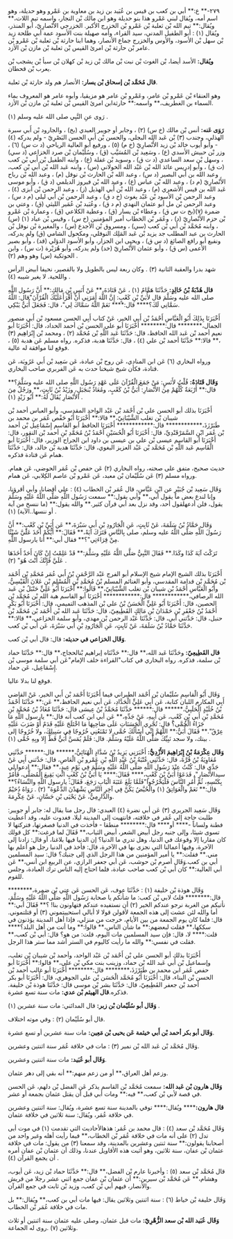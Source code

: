 ٢٧٩-** ع:** أبي بن كعب بن قيس بن عُبَيد بن زيد بن معاوية بن عَمْرو وهو حديلة، وهو اسم أمه، ويُقال لبني عَمْرو هذا بنو حديلة وهو ابن مالك بْن النجار، واسمه تيم اللات،** ويُقال:** تيم الله بْن ثعلبة بْن عَمْرو بْن الخزرج الأكبر. الخزرجي الأَنْصارِيّ، أبو المنذر، ويُقال (١) : أبو الطفيل المدني، سيد القراء، وأمه صهيلة بنت الأسود عمة أبي طلحة زيد بْن سهل بْن الأسود، والأوس والخزرج جماع الأنصار، وهما ابنا حارثة بْن ثعلبة بْن عَمْرو بْن عامر بْن حارثة بْن امرئ القيس بْن ثعلبة بْن مازن بْن الأزد.

**ويُقال:** الأسد أيضا، بْن الغوث بْن نبت بْن مالك بْن زيد بْن كهلان بْن سبأ بْن يشجب بْن يعرب بْن قحطان.

**قال مُحَمَّد بْن إسحاق بْن يسار:** الأنصار هم ولد حارثة بْن ثعلبة.

وهو العنقاء بْن عَمْرو بْن عامر، وعَمْرو بْن عامر هو مزيقيا، وأبوه عامر هو المعروف بماء السماء بن الغطريف،** واسمه:** حارثةابن امرئ القيس بْن ثعلبة بْن مازن بْن الأزد.

رَوى عنِ النَّبِي صلى الله عليه وسلم (١) .

**رَوَى عَنه:** أنس بْن مالك (خ س) (٢) ، وجابر أو جويبر العبدي (بخ) ، والجارود بْن أَبي سبرة الهذلي، وجندب (٣) بْن عَبد الله البجلي، والحسن بْن أَبي الحسن البَصْرِيّ - ولم يدركه (٤) - وأبو أيوب خالد بْن زيد الأَنْصارِيّ (خ م) (٥) ، ورفيع أبو العالية الرياحي (د ت س) (٦) ، وزر بْن حبيش الأسدي (ع) ، وسَعِيد بْن المُسَيَّب (ق) ، وسُلَيْمان بْن صرد الخزاعي (د سي) ، وسهل بْن سعد الساعدي (د ت ق) ، وسويد بْن غفلة (ع) ، وابنه الطفيل بْن أَبي بْن كعب (ت ق) ، وأبو إدريس عائذ الله بْن عَبْد الله الخولاني (س) ، وابنه عَبد الله بْن أَبي بْن كعب، وعبد الله بن أَبي البصير (د س) ، وعبد الله بْن الحارث بْن نوفل (م) ، وعبد الله بْن رباح الأَنْصارِيّ (م د) ، وعبد الله بْن عباس (ع) ، وعبد الله بْن فيروز الديلمي (د ق) ، وأبو موسى عَبد الله بن قيس الأشعري (م) ، وعبد الله بْن أَبي الهذيل (ز) ، وعبد الرحمن بْن أبزى (٤) ، وعبد الرحمن بْن الأسود بْن عَبْد يغوث (خ د ق) ، وعبد الرحمن بْن أَبي ليلى (م د س) ، وعبد الرحمن بْن مل أبو عثمان النهدي (م د ق) ، وعُبَيد بْن عُمَير الليثي (ق) ، وعتي بن ضمرة (٧)(بخ ت س ق) ، وعطاء بْن يسار (ق) ، وعطية الكلاعي (ق) ، وعمارة بْن عَمْرو بْن حزم الأَنْصارِيّ (د) ، وعُمَر بْن الخطاب أمير المؤمنين (خ س) ، وقيس بْن عباد (١) (س) ، وابنه مُحَمَّد بْن أَبي بْن كعب (سي) ، ومسروق بْن الأجدع (س) ، والمغيرة بْن نوفل بْن الحارث بن عبد المطلب جد يزيد بْن عَبد المَلِك النوفلي، ومكحول الشامي (ق) ولم يدركه، ونفيع أبو رافع الصائغ (د س ق) ، ويحيى ابن الجزار، وأبو الأسود الدؤلي (قد) ، وأبو بصير الأعمى (س ق) ، وأبو عثمان الأَنْصارِيّ (خد) ولم يدركه، وأبو هُرَيْرة (ت س) ، وابن الحوتكية (س) وهو وهم (٢) .

شهد بدرا والعقبة الثانية (٣) . وكان ربعة ليس بالطويل ولا بالقصير، نحيفا أبيض الرأس واللحية. لا يغير شيبه (٤) .

**قال هُدْبَةُ بْنُ خَالِدٍ:** حَدَّثَنَا هَمَّامٌ (١) ، عَنْ قَتَادَةَ،** عَنْ أَنَسِ بْنِ مَالِكٍ:** أَنَّ رَسُول اللَّهِ صلى الله عليه وسَلَّمَ قال لأُبَيِّ بْنِ كَعْبٍ: إِنَّ اللَّهَ أَمَرَنِي أَنْ أَقْرَأَعَلَيْكَ الْقُرْآنَ"قال: اللَّهُ سَمَّانِي لَكَ؟**** قال:**** نَعَمْ اللَّهُ سَمَّاكَ لِي"، قال: فَجَعَلَ أُبَيٌّ يَبْكِي.

أَخْبَرَنَا بِذَلِكَ أَبُو الْعَبَّاسِ أَحْمَدُ بْن أَبي الخير، عَنْ كتاب أَبِي الحسن مسعود بْن أَبي منصور الجمال،******** قال:******** أَخْبَرَنَا أبو علي الحسن بْن أحمد الحداد، قال: أَخْبَرَنَا أبو نعيم أحمد بْن عَبد الله الحافظ، قال: حَدَّثَنَا عَبد اللَّهِ بْن مُحَمَّد (٢) ، ومحمد بْن إِبْرَاهِيم (٣) ،** قالا:** حَدَّثَنَا أحمد بْن علي (٤) ، قال: حَدَّثَنَا هدبة، فذكره. رواه مسلم عَن هدبة (٥) ، فوقع لنا موافقة له عالية.

ورواه البخاري (٦) عَن ابن المنادي، عَن روح بْن عبادة، عَن سَعِيد بْن أَبي عَرُوبَة، عَن قتادة، فكأن شيخ شيخنا حدث به عَن الفربري صاحب البخاري.

**وَقَال قَتَادَةُ:** قُلْتُ لأَنَسٍ: مَنْ جَمَعَ الْقُرْآنَ عَلَى عَهْدِ رَسُول اللَّهِ صلى الله عليه وسَلَّمَ؟** قال:** أَرْبَعَةٌ كُلُّهُمْ مِنَ الأَنْصَارِ: أُبَيُّ بْنُ كَعْبٍ، ومُعَاذُ بْنجَبَلٍ، وزَيْدُ بْنُ ثَابِتٍ،** ورَجُلٌ مِنَ الأَنْصَارِ يُقَالُ لَهُ:** أَبُو زَيْدٍ (١) .

أَخْبَرَنَا بذلك أبو الحسن علي بْن أَحْمَد بْن عَبْد الواحد المقدسي، وأبو العباس أحمد بْن شيبان بْن تغلب الشَّيْبَانِيّ،** قالا:** أَخْبَرَنَا أَبُو حَفْص عُمَر بن محمد بن طَبَرْزَذَ،************ قال:************ أَخْبَرَنَا الحافظ أبو القاسم إِسْمَاعِيل بْن أحمد بْن عُمَر ابْنِ السَّمَرْقَنْدِيِّ، قال: أَخْبَرَنَا أَبُو الْحُسَيْنِ أَحْمَدُ بْنُ مُحَمَّدِ بْنِ أحمد بْن النقور، قال: أَخْبَرَنَا أبو القاسم عيسى بْن علي بن عيسى بن داود ابن الجراح الوزير، قال: أَخْبَرَنَا أبو الْقَاسِم عَبد اللَّهِ بْن مُحَمَّد بْن عَبْد العزيز البغوي، قال: حَدَّثَنَا هدبة بْن خالد، قال: حَدَّثَنَا همام عَن قتادة فذكره.

حديث صحيح، متفق على صحته، رواه البخاري (٢) عَن حفص بْن عُمَر الحوضي، عَن همام. ورواه مسلم (٣) عَن سُلَيْمان بْن معبد، عَن عَمْرو بْن عاصم الكِلابي، عَن همام.

وَقَال سَعِيد بْن جُبَيْرٍ عن ابْنِ عَبَّاسٍ، قال عُمَر بْن الخطاب (٤) : علي أقضانا، وأبي أقرؤنا، وإنا لندع بعض ما يقول أبي،** وأبي يقول:** سمعت رَسُول اللَّهِ صَلَّى اللَّهُ عَلَيْهِ وسَلَّمَ يقول، فلن أدعهلقول أحد، وقد نزل بعد أبي قرآن كثير.** والله يقول:** (ما ننسخ من آية أو ننسها..الآية) (١) .

وَقَال حَمَّادُ بْنُ سَلَمَةَ، عَنْ ثَابِتٍ، عَنِ الْجَارُودِ بْنِ أَبي سَبْرَةَ،** عَن أُبَيِّ بْنِ كَعْبٍ:** أَنَّ رَسُولَ اللَّهِ صَلَّى اللَّهُ عليه وسلم، صلى بِالنَّاسِ فَتَرَكَ آيَةً،** فَقَالَ:** أَيُّكُمْ أَخَذَ عَلَيَّ شَيْئًا مِنْ قِرَاءَتِي"؟** فقال أبي:** أنا يارسول اللَّهِ.

تَرَكْتَ آيَةَ كَذَا وكَذَا.** فَقَالَ النَّبِيُّ صَلَّى اللَّهُ عَلَيْهِ وسَلَّمَ:** قَدْ عَلِمْتُ إِنْ كَانَ أَحَدٌ أَخَذَهَا عَلَيَّ فَإِنَّكَ أَنْتَ هُوَ" (٢) .

أَخْبَرَنَا بذلك الشيخ الإمام شيخ الإسلام أبو الفرج عَبْد الرَّحْمَنِ بْنُ أَبي عُمَر مُحَمَّدِ بْن أَحْمَد بْن مُحَمَّد بْن قدامة المقدسي، وأبو الغنائم المسلم بْنُ مُحَمَّدِ بْنِ الْمُسْلِمِ بْنِ عَلانَ الْقَيْسِيُّ، وأَبُو الْعَبَّاسِ أَحْمَدُ بْن شيبان بْن تغلب الشَّيْبَانِيّ،** قَالُوا:** أَخْبَرَنَا أَبُو عَلِيٍّ حَنْبَلُ بْن عَبد الله الرصافي،************ قال:************ أَخْبَرَنَا أبو القاسم هبة الله بْن مُحَمَّد بْن الحصين، قال: أَخْبَرَنَا أَبُو عَلِيٍّ الْحَسَنُ بْنُ علي بْن المذهب التميمي، قال: أَخْبَرَنَا أَبُو بَكْرٍ أَحْمَدُ بْنُ جَعْفَرِ بْنِ حَمْدَانَ بْنِ مَالِكٍ القَطِيعِيّ، قال: حَدَّثَنَا عَبد الله بْن أَحْمَد بْن مُحَمَّد بْن حنبل، قال: حَدَّثني أبي، قال: حَدَّثَنَا عَبْد الرحمن بْن مهدي، وأبو سلمة الخزاعي،** قالا:** حَدَّثَنَا حَمَّادُ بْنُ سَلَمَةَ، عَنْ ثَابِتٍ، عَنِ الْجَارُودِ بْنِ أَبي سَبْرَةَ، عَن أبي بْن كعب.

**وَقَال الخزاعي في حديثه:** قال: قال أبي بْن كعب.

**قال القَطِيعِيّ:** وحَدَّثَنَا عَبد الله،** قال:** حَدَّثَنَاه إبراهيم بْنالحجاج،** قال:** حَدَّثَنَا حماد بْن سلمة، فذكره. رواه البخاري في كتاب"القراءة خلف الإمام"عَن أبي سلمة موسى بْن إِسْمَاعِيل، عَن حماد.

فوقع لنا بدلا عاليا.

وَقَال أَبُو الْقاسِمِ سُلَيْمان بْن أَحْمَد الطبراني فيما أَخْبَرَنَا أَحْمَد بْن أَبي الخير، عَنْ القاضي أَبِي المكارم اللبان كتابة، عَن أَبِي عَلِيٍّ الْحَدَّادِ، عَن أبي نعيم الحافظ،** عَن:** حَدَّثَنَا أَحْمَدُ بْنُ خُلَيْدٍ الْحَلَبِيُّ،****** قال:****** حَدَّثَنَا مُحَمَّدُ بْنُ عِيسَى قال: حَدَّثَنَا مُعَاذُ بْنُ مُحَمَّدِ بْنِ مُحَمَّدِ بْنِ أَبي بْنِ كَعْبٍ، عَن أَبِيهِ، عَنْ جَدِّهِ،** عَن أبي ابن كعب أنه قال:** يارسول اللَّهِ مَا جَزَاءُ الْحُمَّى؟ قال: تُجْرِي الْحَسَنَاتِ عَلَى صَاحِبِهَا مَا اخْتَلَجَ عَلَيْهِ قَدَمٌ أَوْ ضَرَبَ عَلَيْهِ عِرْقٌ".** فَقَالَ أُبَيٌّ:** اللَّهُمَّ إِنِّي أَسْأَلُكَ حُمَّى لا تَمْنَعُنِي خُرُوجًا فِي سَبِيلِكَ، ولا خُرُوجًا إلى بيتك، ولا سجد نَبِيِّكَ صَلَّى اللَّهُ عَلَيْهُ وسَلَّمَ. قال: فَلَمْ يُمَسَّ أُبَيٌّ قَطُّ إِلا وبِهِ حُمَّى (١) .

**وَقَال عِكْرَمَةُ بْنُ إِبْرَاهِيمَ الأَزْدِيُّ:** أَخْبَرَنِي يَزِيدُ بْنُ شَدَّادٍ الْهُنَائِيُّ،****** قال:****** حَدَّثَنِي مُعَاوِيَةُ بْنُ قُرَّةَ، قال: حَدَّثَنِي عُتْبَةُ بْنُ عَبْدِ اللَّهِ بْنِ عَمْرو بْنِ الْعَاصِ، قال: حَدَّثني أَبِي عَنْ جَدِّي قال: كُنْتُ عِنْدَ رَسُولِ اللَّهِ صَلَّى اللَّهُ عَلَيْهِ وسَلَّمَ فِي يَوْمِ عِيدٍ،** فقال:** ادعوا لي سيدالأَنْصَارِ"، فَدَعَوْا أُبَيَّ بْنَ كَعْبٍ،**** فَقَالَ:**** يَا أُبَيُّ بْنُ كَعْبٍ ائْتِ بَقِيعَ الْمُصَلَّى، فَأْمُرْ بِكَنْسِهِ، ثُمَّ أْمُرِ النَّاسَ فَلْيَخْرُجُوا"فَلَمَّا بَلَغَ عَتَبَةَ الْبَابِ رَجَعَ، فَقَالَ: يارسول اللَّهِ والنِّسَاءُ؟** قال:** نَعَمْ والْعَوَاتِقُ (١) والْحُيَّضُ يَكُنَّ فِي آخِرِ النَّاسِ يَشْهَدْنَ الدَّعْوَةَ" (٢) . رَوَاهُ دُحَيْمٌ والدَّارِمِيُّ، عَنْ يَحْيَى بْنِ حَسَّانٍ، عَنْ عِكْرِمَةَ.

وَقَال سَعِيد الجريري (٣) عَن أبي نضرة (٤) العبدي: قال رجل منا يقال له: جابر أو جويبر: طلبت حاجة إلى عُمَر في خلافته، فانتهيت إلى المدينة ليلا، فغدوت عليه، وقد أعطيت فطنة ولساناً -**** أو**** قال:******** منطقا - فأخذت في الدنيا فصغرتها، فتركتها لا تسوى شيئا، وإلى جنبه رجل أبيض الشعر، أبيض الثياب،** فَقَالَ لما فرغت:** كل قولك كان مقاربا إلا وقوعك في الدنيا، وهل تدري ما الدنيا؟ إن الدنيا فيها بلاغنا، أو قال: زادنا إلى الآخرة، وفيها أعمالنا التي نجزى بها في الآخرة، قال: فأخذ في الدنيا رجل هو أعلم بها مني.** فقلت:** يا أمير المؤمنين من هذا الرجل الذي إلى جنبك؟ قال: سيد المسلمين أبي بن كعب.وَقَال أصرم بْن حوشب، عَن أبي جعفر الرازي، عن الربيع ابن أنس،** عَن أبي العالية:** كان أبي بْن كعب صاحب عبادة، فلما احتاج إليه الناس ترك العبادة، وجلس للقوم.

وَقَال هوذة بْن خليفة (١) : حَدَّثَنَا عوف، عَن الحسن عَن عتي بْن ضمرة،******** قال:******** قلتُ لابي بْن كعب: ما شأنكم يا صحابة رَسُول اللَّهِ صَلَّى اللَّهُ عَلَيْهِ وسَلَّمَ، نأتيكم من الغربة نرجو عندكم الخير (٢) أن نستفيده عندكم فتهاونون بنا! ؟** فَقَالَ أبي:** أما والله لئن عشت إلى هذه الجمعة لأقولن قولا لا أبالي استحييتموني (٣) أو قتلتموني. قال: فلما كان يوم الجمعة من بين الأيام، خرجت من منزلي، فإذا أهل المدينة يؤذنون في سككها،** فقلت لبعضهم:** ما شأن الناس،** قالوا:** وما أنت من أهل البلد؟**** قلت:**** لا، قال: فإن سيد المسلمين مات اليوم، قلت: من هو؟ قال: أبي بْن كعب،** فقلت في نفسي:** والله ما رأيت كاليوم في الستر أشد مما ستر هذا الرجل.

أَخْبَرَنَا بذلك أبو الحسن علي بْن أَحْمَد بْن عَبْد الواحد، وأحمد بْن شيبان بْن تغلب، وإسماعيل بْن أَبي عَبد الله بْن حماد، وزينب بنت مكي بْن علي،** قالوا:** أَخْبَرَنَا أبو حفص عُمَر ابن محمد بن طَبَرْزَذَ،******** قال:******** أَخْبَرَنَا أبو غالب أحمد بْن الحسن بْن البناء، قال: أَخْبَرَنَا أَبُو مُحَمَّد الْحَسَن بْن علي الجوهري، قال: أَخْبَرَنَا أبو بكر أحمد بْن جعفر القَطِيعِيّ، قال: حَدَّثَنَا بشر بْن موسى قال: حَدَّثَنَا هوذة بْن خليفة. فذكره.**قال الهيثم بْن عدي:** مات سنة تسع عشرة.

**وَقَال أبو سُلَيْمان بْن زبر:** قال المدائني: مات سنة عشرين (١) .

قال أبو سُلَيْمان (٢) : وفي موته اختلاف.

**وَقَال أبو بكر أحمد بْن أَبي خيثمة عَن يحيى بْن مَعِين:** مات سنة عشرين أو تسع عشرة.

وَقَال مُحَمَّد بْن عَبد الله بْن نمير (٣) : مات في خلافة عُمَر سنة اثنتين وعشرين.

**وَقَال أبو عُبَيد:** مات سنة اثنتين وعشرين.

وزعم أهل العراق،** أو من زعم منهم:** أنه بقي إلى دهر عثمان.

**وَقَال هارون بْن عَبد الله:** سمعت مُحَمَّد بْن القاسم يذكر عَن الفضل بْن دلهم، عَن الحسن في قصة لأبي بْن كعب،** فيه:** ومات أبي قبل أن يقتل عثمان بجمعة أو عشر.

**قال هارون:****** ويُقال:**** توفي بالمدينة سنة تسع عشرة، ويُقال: سنة اثنتين وعشرين في خلافة عُمَر، ويُقال: سنة ثلاثين في خلافة عثمان.

وَقَال مُحَمَّد بْن سعد (٤) : قال محمد بن عُمَر: هذهالأحاديث التي تقدمت (١) في موت أبى تدل (٢) على أنه مات في خلافة عُمَر بْن الخطاب،** فيما رأيت أهله وغير واحد من أصحابنا يقولون:** سنة ثنتين وعشرين بالمدينة، وقد سمعنا (٣) من يقول: مات في خلافة عثمان بْن عفان، سنة ثلاثين، وهو أثبت هذه الأقاويل عندنا، وذلك أن عثمان بْن عفان أمره أن يجمع القرآن (٤) .

قال مُحَمَّد بْن سعد (٥) : وأخبرنا عارم بْن الفضل،** قال:** حَدَّثَنَا حماد بْن زيد، عَن أيوب، وهشام،** عَن مُحَمَّد بْن سيرين:** أن عثمان بْن عفان جمع اثني عشر رجلا من قريش والأنصار، فيهم أبي بْن كعب، وزيد بْن ثابت في جمع القرآن.

وَقَال خليفة بْن خياط (٦) : سنة اثنتين وثلاثين يقال: فيها مات أبي بن كعب،** ويُقال:** بل مات في خلافة عُمَر بْن الخطاب.

**وَقَال عُبَيد الله بْن سعد الزُّهْرِيّ:** مات قبل عثمان، وصلى عليه عثمان سنة اثنتين أو ثلاث وثلاثين (٧) .روى له الجماعة.